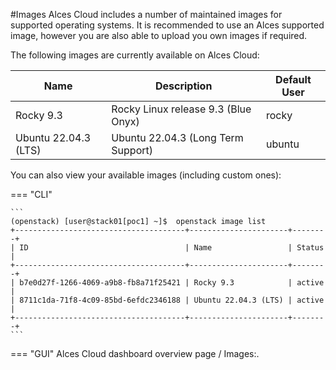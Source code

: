 #Images
Alces Cloud includes a number of maintained images for supported operating systems. It is recommended to use an Alces supported image, however you are also able to upload you own images if required.

The following images are currently available on Alces Cloud:

| Name | Description | Default User |
|---|---|---|
| Rocky 9.3 | Rocky Linux release 9.3 (Blue Onyx) | rocky |
| Ubuntu 22.04.3 (LTS) | Ubuntu 22.04.3 (Long Term Support) | ubuntu |

You can also view your available images (including custom ones):

=== "CLI"

    ```
    (openstack) [user@stack01[poc1] ~]$  openstack image list
    +--------------------------------------+----------------------+--------+
    | ID                                   | Name                 | Status |
    +--------------------------------------+----------------------+--------+
    | b7e0d27f-1266-4069-a9b8-fb8a71f25421 | Rocky 9.3            | active |
    | 8711c1da-71f8-4c09-85bd-6efdc2346188 | Ubuntu 22.04.3 (LTS) | active |
    +--------------------------------------+----------------------+--------+
    ```

=== "GUI"
    Alces Cloud dashboard overview page / Images:.

